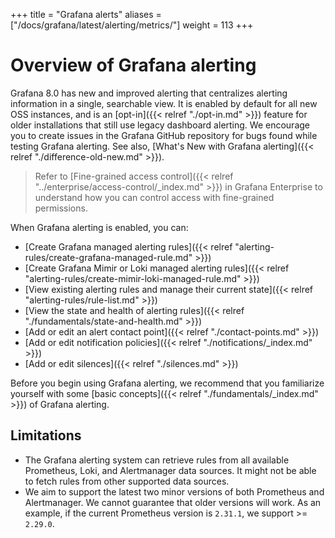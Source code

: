 +++
title = "Grafana alerts"
aliases = ["/docs/grafana/latest/alerting/metrics/"]
weight = 113
+++

# Overview of Grafana alerting

Grafana 8.0 has new and improved alerting that centralizes alerting information in a single, searchable view. It is enabled by default for all new OSS instances, and is an [opt-in]({{< relref "./opt-in.md" >}}) feature for older installations that still use legacy dashboard alerting. We encourage you to create issues in the Grafana GitHub repository for bugs found while testing Grafana alerting. See also, [What's New with Grafana alerting]({{< relref "./difference-old-new.md" >}}).

> Refer to [Fine-grained access control]({{< relref "../enterprise/access-control/_index.md" >}}) in Grafana Enterprise to understand how you can control access with fine-grained permissions.

When Grafana alerting is enabled, you can:

- [Create Grafana managed alerting rules]({{< relref "alerting-rules/create-grafana-managed-rule.md" >}})
- [Create Grafana Mimir or Loki managed alerting rules]({{< relref "alerting-rules/create-mimir-loki-managed-rule.md" >}})
- [View existing alerting rules and manage their current state]({{< relref "alerting-rules/rule-list.md" >}})
- [View the state and health of alerting rules]({{< relref "./fundamentals/state-and-health.md" >}})
- [Add or edit an alert contact point]({{< relref "./contact-points.md" >}})
- [Add or edit notification policies]({{< relref "./notifications/_index.md" >}})
- [Add or edit silences]({{< relref "./silences.md" >}})

Before you begin using Grafana alerting, we recommend that you familiarize yourself with some [basic concepts]({{< relref "./fundamentals/_index.md" >}}) of Grafana alerting.

## Limitations

- The Grafana alerting system can retrieve rules from all available Prometheus, Loki, and Alertmanager data sources. It might not be able to fetch rules from other supported data sources.
- We aim to support the latest two minor versions of both Prometheus and Alertmanager. We cannot guarantee that older versions will work. As an example, if the current Prometheus version is `2.31.1`, we support >= `2.29.0`.

